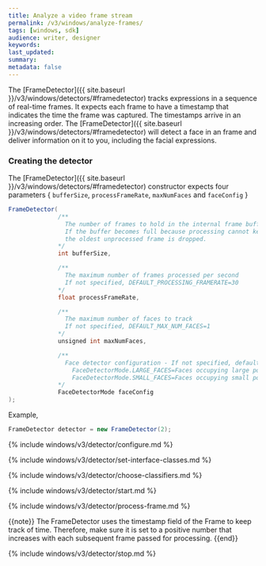 ```yaml
---
title: Analyze a video frame stream
permalink: /v3/windows/analyze-frames/
tags: [windows, sdk]
audience: writer, designer
keywords:
last_updated:
summary:
metadata: false
---
```

The [FrameDetector]({{ site.baseurl }}/v3/windows/detectors/#framedetector) tracks expressions in a sequence of real-time frames. It expects each frame to have a timestamp that indicates the time the frame was captured. The timestamps arrive in an increasing order. The [FrameDetector]({{ site.baseurl }}/v3/windows/detectors/#framedetector) will detect a face in an frame and deliver information on it to you, including the facial expressions.

### Creating the detector
The [FrameDetector]({{ site.baseurl }}/v3/windows/detectors/#framedetector) constructor expects four parameters { `bufferSize`, `processFrameRate`, `maxNumFaces` and `faceConfig` }

```csharp
FrameDetector(
              /**
                The number of frames to hold in the internal frame buffer for processing
                If the buffer becomes full because processing cannot keep up with the supply of frames,
                the oldest unprocessed frame is dropped.
              */
              int bufferSize,

              /**
                The maximum number of frames processed per second
                If not specified, DEFAULT_PROCESSING_FRAMERATE=30
              */
              float processFrameRate,

              /**
                The maximum number of faces to track
                If not specified, DEFAULT_MAX_NUM_FACES=1
              */
              unsigned int maxNumFaces,

              /**
                Face detector configuration - If not specified, defaults to FaceDetectorMode.LARGE_FACES
                  FaceDetectorMode.LARGE_FACES=Faces occupying large portions of the frame
                  FaceDetectorMode.SMALL_FACES=Faces occupying small portions of the frame
              */
              FaceDetectorMode faceConfig
);
```

Example,

```csharp
FrameDetector detector = new FrameDetector(2);
```
{% include windows/v3/detector/configure.md %}

{% include windows/v3/detector/set-interface-classes.md %}

{% include windows/v3/detector/choose-classifiers.md %}

{% include windows/v3/detector/start.md %}

{% include windows/v3/detector/process-frame.md %}

{{note}} The FrameDetector uses the timestamp field of the Frame to keep track of time. Therefore, make sure it is set to a positive number that increases with each subsequent frame passed for processing. {{end}}

{% include windows/v3/detector/stop.md %}
